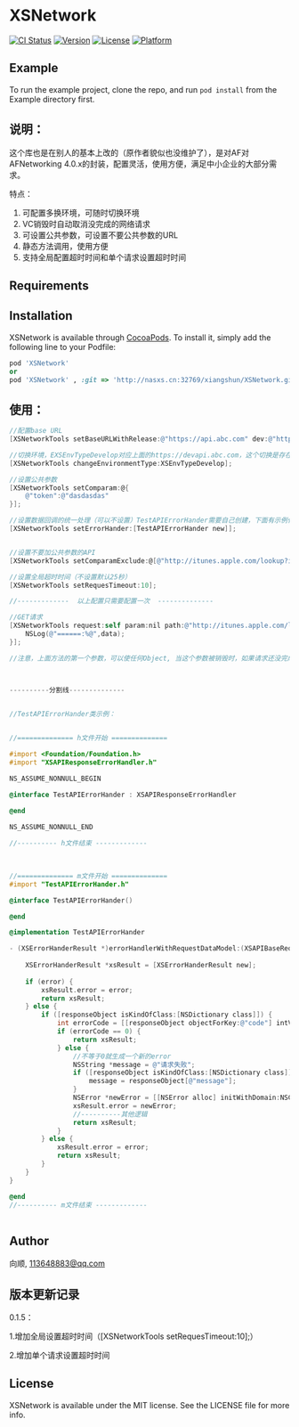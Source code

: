 # XSNetwork

[![CI Status](https://img.shields.io/travis/shun/XSNetwork.svg?style=flat)](https://travis-ci.org/shun/XSNetwork)
[![Version](https://img.shields.io/cocoapods/v/XSNetwork.svg?style=flat)](https://cocoapods.org/pods/XSNetwork)
[![License](https://img.shields.io/cocoapods/l/XSNetwork.svg?style=flat)](https://cocoapods.org/pods/XSNetwork)
[![Platform](https://img.shields.io/cocoapods/p/XSNetwork.svg?style=flat)](https://cocoapods.org/pods/XSNetwork)

## Example

To run the example project, clone the repo, and run `pod install` from the Example directory first.



## 说明：

这个库也是在别人的基本上改的（原作者貌似也没维护了），是对AF对AFNetworking 4.0.x的封装，配置灵活，使用方便，满足中小企业的大部分需求。

特点：

1. 可配置多换环境，可随时切换环境
2. VC销毁时自动取消没完成的网络请求
3. 可设置公共参数，可设置不要公共参数的URL
4. 静态方法调用，使用方便
5. 支持全局配置超时时间和单个请求设置超时时间

## Requirements

## Installation

XSNetwork is available through [CocoaPods](https://cocoapods.org). To install
it, simply add the following line to your Podfile:

```ruby
pod 'XSNetwork'
or
pod 'XSNetwork' , :git => 'http://nasxs.cn:32769/xiangshun/XSNetwork.git'
```

## 使用：
```objective-c
//配置base URL
[XSNetworkTools setBaseURLWithRelease:@"https://api.abc.com" dev:@"https://devapi.abc.com" preRelease:@"https://preapi.abc.com"];

//切换环境，EXSEnvTypeDevelop对应上面的https://devapi.abc.com，这个切换是存在NSUserDefaults里面的
[XSNetworkTools changeEnvironmentType:XSEnvTypeDevelop];

//设置公共参数
[XSNetworkTools setComparam:@{
    @"token":@"dasdasdas"
}];

//设置数据回调的统一处理（可以不设置）TestAPIErrorHander需要自己创建，下面有示例代码
[XSNetworkTools setErrorHander:[TestAPIErrorHander new]];


//设置不要加公共参数的API
[XSNetworkTools setComparamExclude:@[@"http://itunes.apple.com/lookup?id=1148546631"]];

//设置全局超时时间（不设置默认25秒）
[XSNetworkTools setRequesTimeout:10];

//-------------  以上配置只需要配置一次  --------------

//GET请求
[XSNetworkTools request:self param:nil path:@"http://itunes.apple.com/lookup?id=1148546631" requestType:XSAPIRequestTypeGet complete:^(id data, NSError *error) {
    NSLog(@"======:%@",data);
}];

//注意，上面方法的第一个参数，可以使任何Object, 当这个参数被销毁时，如果请求还没完成，会自动取消请求，所以最好传当前VC



----------分割线--------------


//TestAPIErrorHander类示例：
  

//============== h文件开始 ==============

#import <Foundation/Foundation.h>
#import "XSAPIResponseErrorHandler.h"

NS_ASSUME_NONNULL_BEGIN

@interface TestAPIErrorHander : XSAPIResponseErrorHandler

@end

NS_ASSUME_NONNULL_END
  
//---------- h文件结束 -------------
 

  
//============== m文件开始 ==============
#import "TestAPIErrorHander.h"

@interface TestAPIErrorHander()

@end

@implementation TestAPIErrorHander

- (XSErrorHanderResult *)errorHandlerWithRequestDataModel:(XSAPIBaseRequestDataModel *)requestDataModel responseURL:(NSURLResponse *)responseURL responseObject:(id)responseObject error:(NSError *)error {
    
    XSErrorHanderResult *xsResult = [XSErrorHanderResult new];
    
    if (error) {
        xsResult.error = error;
        return xsResult;
    } else {
        if ([responseObject isKindOfClass:[NSDictionary class]]) {
            int errorCode = [[responseObject objectForKey:@"code"] intValue];
            if (errorCode == 0) { 
                return xsResult;
            } else { 
              	//不等于0就生成一个新的error
                NSString *message = @"请求失败";
                if ([responseObject isKindOfClass:[NSDictionary class]]){
                    message = responseObject[@"message"];
                }
                NSError *newError = [[NSError alloc] initWithDomain:NSCocoaErrorDomain code:errorCode userInfo:@{NSLocalizedDescriptionKey:message,@"data":responseObject?responseObject:@{},@"URL":responseURL.URL.absoluteString}];
                xsResult.error = newError;
                //----------其他逻辑
                return xsResult;
            }
        } else {
            xsResult.error = error;
            return xsResult;
        }
    }
}

@end
//---------- m文件结束 -------------
  
```

## Author

向顺, 113648883@qq.com



## 版本更新记录

0.1.5：

1.增加全局设置超时时间（[XSNetworkTools setRequesTimeout:10];）

2.增加单个请求设置超时时间



## License

XSNetwork is available under the MIT license. See the LICENSE file for more info.
